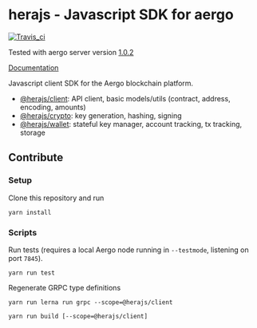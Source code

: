 # herajs - Javascript SDK for aergo

[![Travis_ci](https://travis-ci.org/aergoio/herajs.svg?branch=master)](https://travis-ci.org/aergoio/herajs)

Tested with aergo server version
[1.0.2](https://github.com/aergoio/aergo/tree/v1.0.2)

[Documentation](https://herajs.readthedocs.io/)

Javascript client SDK for the Aergo blockchain platform.

- [@herajs/client](./packages/@herajs/client): API client, basic models/utils (contract, address, encoding, amounts)
- [@herajs/crypto](./packages/@herajs/crypto): key generation, hashing, signing
- [@herajs/wallet](./packages/@herajs/wallet): stateful key manager, account tracking, tx tracking, storage

## Contribute

### Setup

Clone this repository and run

```console
yarn install
```

### Scripts

Run tests (requires a local Aergo node running in `--testmode`, listening on port `7845`).

```console
yarn run test
```

Regenerate GRPC type definitions

```console
yarn run lerna run grpc --scope=@herajs/client
```
```console
yarn run build [--scope=@herajs/client]
```

